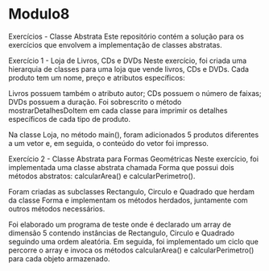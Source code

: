 # Modulo8
Exercícios - Classe Abstrata
Este repositório contém a solução para os exercícios que envolvem a implementação de classes abstratas.

Exercício 1 - Loja de Livros, CDs e DVDs
Neste exercício, foi criada uma hierarquia de classes para uma loja que vende livros, CDs e DVDs. Cada produto tem um nome, preço e atributos específicos:

Livros possuem também o atributo autor;
CDs possuem o número de faixas;
DVDs possuem a duração.
Foi sobrescrito o método mostrarDetalhesDoItem em cada classe para imprimir os detalhes específicos de cada tipo de produto.

Na classe Loja, no método main(), foram adicionados 5 produtos diferentes a um vetor e, em seguida, o conteúdo do vetor foi impresso.

Exercício 2 - Classe Abstrata para Formas Geométricas
Neste exercício, foi implementada uma classe abstrata chamada Forma que possui dois métodos abstratos: calcularArea() e calcularPerimetro().

Foram criadas as subclasses Rectangulo, Circulo e Quadrado que herdam da classe Forma e implementam os métodos herdados, juntamente com outros métodos necessários.

Foi elaborado um programa de teste onde é declarado um array de dimensão 5 contendo instâncias de Rectangulo, Circulo e Quadrado seguindo uma ordem aleatória. Em seguida, foi implementado um ciclo que percorre o array e invoca os métodos calcularArea() e calcularPerimetro() para cada objeto armazenado.
